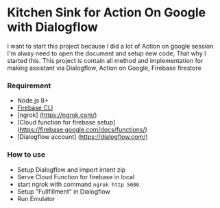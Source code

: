 # Kitchen Sink for Action On Google with Dialogflow

I want to start this project because I did a lot of Action on google session I'm alway need to open the document and setup new code, That why I started this. This project is contain all method and implementation for making assistant via Dialogflow, Action on Google, Firebase firestore

### Requirement
* Node.js 8+
* [Firebase CLI](https://github.com/firebase/firebase-tools)
* [ngrok] (https://ngrok.com/)
* [Cloud function for firebase setup] (https://firebase.google.com/docs/functions/)
* [Dialogflow account] (https://dialogflow.com/)


### How to use

* Setup Dialogflow and import intent zip
* Serve Cloud Function for firebase in local
* start ngrok with command `ngrok http 5000`
* Setup "Fullfillment" in Dialogflow
* Run Emulator

